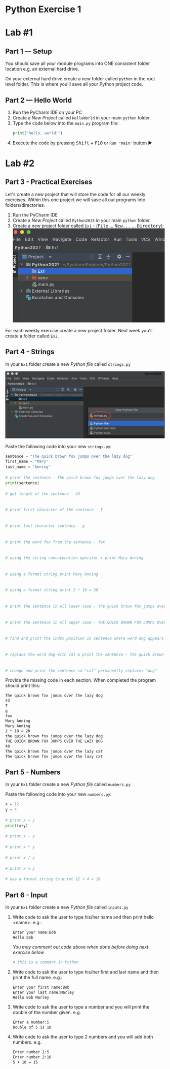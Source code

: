 # Python Exercise 1

# Lab #1
## Part 1 — Setup

You should save all your module programs into ONE consistent folder location e.g. an external hard drive.

On your external hard drive create a new folder called `python` in the root level folder.  This is where you'll save all your Python project code.


## Part 2 — Hello World

1. Run the PyCharm IDE on your PC
2. Create a *New Project* called `HelloWorld` in your main `python` folder.
3. Type the code below into the `main.py` program file:
   ```python
   print("hello, world!")
   ```
4. Execute the code by pressing <kbd>Shift</kbd> + <kbd>F10</kbd> or `Run 'main'` button :arrow_forward:

# Lab #2

## Part 3 - Practical Exercises

Let's create a new project that will store the code for all our weekly exercises.  Within this one project we will save all our programs into folders/directories.

1. Run the PyCharm IDE
1. Create a *New Project* called `Python2025` in your main `python` folder.
1. Create a new project folder called `Ex1` -  (<kbd>File</kbd> ... <kbd>New...</kbd> ... <kbd>Directory</kbd>):
   ![](images/newFolder.png)

For each weekly exercise create a new project folder.  Next week you'll create a folder called `Ex2`.


## Part 4 - Strings

In your `Ex1` folder create a new *Python file* called `strings.py`

![](images/strings_py.png)

Paste the following code into your new `strings.py`:

```python
sentence = "The quick brown fox jumps over the lazy dog"
first_name = "Mary"
last_name = "Anning"

# print the sentence - The quick brown fox jumps over the lazy dog
print(sentence)

# get length of the sentence - 43


# print first character of the sentence - T


# print last character sentence - g


# print the word fox from the sentence - fox


# using the string concatenation operator + print Mary Anning


# using a format string print Mary Anning


# using a format string print 2 * 10 = 20


# print the sentence in all lower case - the quick brown fox jumps over the lazy dog


# print the sentence in all upper case - THE QUICK BROWN FOX JUMPS OVER THE LAZY DOG


# find and print the index position in sentence where word dog appears - 40


# replace the word dog with cat & print the sentence - the quick brown fox jumps over the lazy cat


# change and print the sentence so "cat" permanently replaces "dog"  - the quick brown fox jumps over the lazy cat
```

Provide the missing code in each section.  When completed the program should print this:

```
The quick brown fox jumps over the lazy dog
43
T
g
fox
Mary Anning
Mary Anning
2 * 10 = 20
the quick brown fox jumps over the lazy dog
THE QUICK BROWN FOX JUMPS OVER THE LAZY DOG
40
The quick brown fox jumps over the lazy cat
The quick brown fox jumps over the lazy cat
```


## Part 5 - Numbers

In your `Ex1` folder create a new *Python file* called `numbers.py`

Paste the following code into your new `numbers.py`:

```python
x = 12
y = 4

# print x + y
print(x+y)

# print x - y

# print x * y

# print x / y

# print x % y

# use a format string to print 12 + 4 = 16

```


## Part 6 - Input

In your `Ex1` folder create a new *Python file* called `inputs.py`

1. Write code to ask the user to type his/her name and then print hello \<name>\.  e.g.:
   
   ```
   Enter your name:Bob
   Hello Bob
   ```

   *You may comment out code above when done before doing next exercise below* 

   ```python
   # this is a comment in Python
   ```

1. Write code to ask the user to type his/her first and last name and then print the full name.  e.g.:
   
   ```
   Enter your first name:Bob
   Enter your last name:Marley
   Hello Bob Marley
   ```

1. Write code to ask the user to type a number and you will print the double of the number given. e.g.

   ```
   Enter a number:5
   Double of 5 is 10
   ```

1. Write code to ask the user to type 2 numbers and you will add both numbers. e.g.

   ```
   Enter number 1:5
   Enter number 2:10
   5 + 10 = 15
   ```


